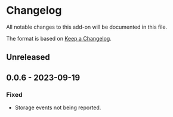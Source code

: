 # Changelog
All notable changes to this add-on will be documented in this file.

The format is based on [Keep a Changelog](https://keepachangelog.com/en/1.0.0/).

## Unreleased

## 0.0.6 - 2023-09-19

### Fixed
- Storage events not being reported.